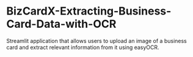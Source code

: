 # BizCardX-Extracting-Business-Card-Data-with-OCR
Streamlit application that allows users to upload an image of a business card and extract relevant information from it using easyOCR.
